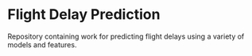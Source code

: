 # Flight Delay Prediction

Repository containing work for predicting flight delays using a variety of models and features.